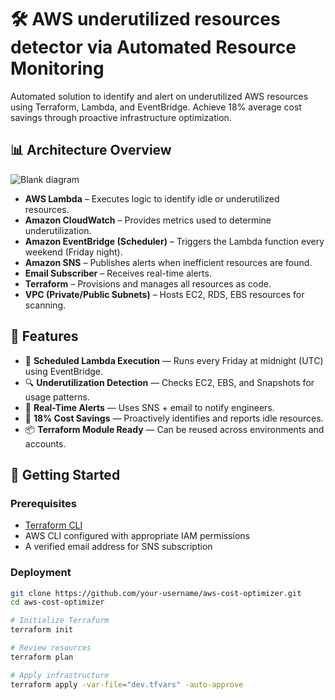 # 🛠️ AWS underutilized resources detector via Automated Resource Monitoring

Automated solution to identify and alert on underutilized AWS resources using Terraform, Lambda, and EventBridge. Achieve 18% average cost savings through proactive infrastructure optimization.

## 📊 Architecture Overview
![Blank diagram](https://github.com/user-attachments/assets/76159a79-7e6a-450b-98fb-119cabc97b3d)
- **AWS Lambda** – Executes logic to identify idle or underutilized resources.
- **Amazon CloudWatch** – Provides metrics used to determine underutilization.
- **Amazon EventBridge (Scheduler)** – Triggers the Lambda function every weekend (Friday night).
- **Amazon SNS** – Publishes alerts when inefficient resources are found.
- **Email Subscriber** – Receives real-time alerts.
- **Terraform** – Provisions and manages all resources as code.
- **VPC (Private/Public Subnets)** – Hosts EC2, RDS, EBS resources for scanning.

## 🧩 Features
- 🔁 **Scheduled Lambda Execution** — Runs every Friday at midnight (UTC) using EventBridge.
- 🔍 **Underutilization Detection** — Checks EC2, EBS, and Snapshots for usage patterns.
- 📧 **Real-Time Alerts** — Uses SNS + email to notify engineers.
- 💸 **18% Cost Savings** — Proactively identifies and reports idle resources.
- 📦 **Terraform Module Ready** — Can be reused across environments and accounts.

## 🚀 Getting Started

### Prerequisites
- [Terraform CLI](https://developer.hashicorp.com/terraform/downloads)
- AWS CLI configured with appropriate IAM permissions
- A verified email address for SNS subscription

### Deployment
```bash
git clone https://github.com/your-username/aws-cost-optimizer.git
cd aws-cost-optimizer

# Initialize Terraform
terraform init

# Review resources
terraform plan

# Apply infrastructure
terraform apply -var-file="dev.tfvars" -auto-approve
